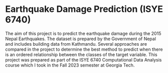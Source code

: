 # Earthquake Damage Prediction (ISYE 6740)
The aim of this project is to predict the earthquake damage during the 2015 Nepal Earthquakes. The dataset is prepared by the Government of Nepal and includes building data from Kathmandu. Several approaches are compared in the project to determine the best method to predict when there is an ordered relationship between the classes of the target variable. This project was prepared as part of the ISYE 6740 Computational Data Analysis course which I took in the Fall 2023 semester at Georgia Tech.
